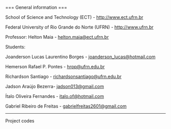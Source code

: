 === General information ===

School of Science and Technology (ECT) - http://www.ect.ufrn.br

Federal University of Rio Grande do Norte (UFRN) - http://www.ufrn.br

Professor: Helton Maia - helton.maia@ect.ufrn.br

Students:

Joanderson Lucas Laurentino Borges - joanderson_lucas@hotmail.com

Hemerson Rafael P. Pontes - hrpp@ufrn.edu.br

Richardson Santiago - richardsonsantiago@ufrn.edu.br

Jadson Araújo Bezerra- jadson013@gmail.com 

Ítalo Oliveira Fernandes - italo.of@hotmail.com

Gabriel Ribeiro de Freitas - gabrielfreitas2601@gmail.com

------------------------------------------------------

Project codes
